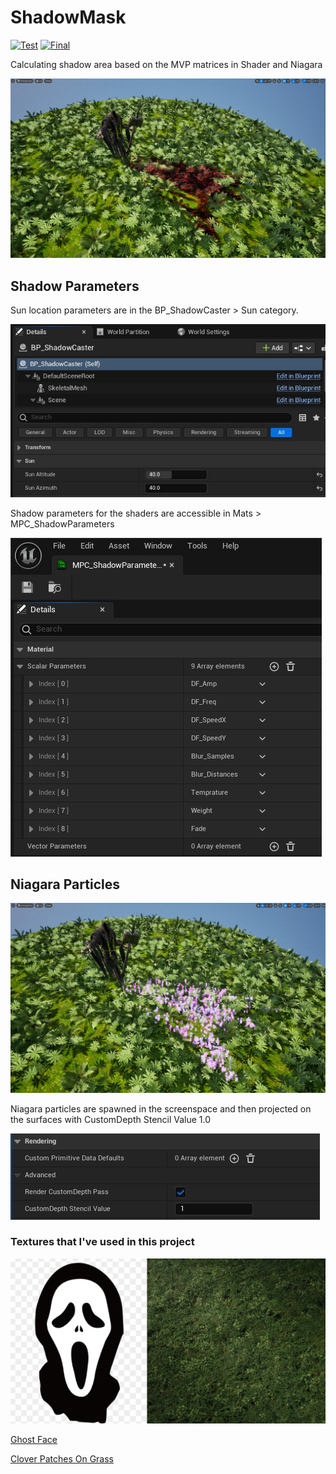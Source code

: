 # ShadowMask

[![Test](https://img.youtube.com/vi/QE0BcVpHjO8/hqdefault.jpg)](https://www.youtube.com/embed/QE0BcVpHjO8)
[![Final](https://img.youtube.com/vi/XbfmlwDumGg/hqdefault.jpg)](https://www.youtube.com/embed/XbfmlwDumGg)

Calculating shadow area based on the MVP matrices in Shader and Niagara

![Alt text](./doc_res/ParagonSample.jpg "")

## Shadow Parameters
Sun location parameters are in the BP_ShadowCaster > Sun category.

![Alt text](./doc_res/SunLocation.jpg "")

Shadow parameters for the shaders are accessible in Mats > MPC_ShadowParameters

![Alt text](./doc_res/ShadowParameters.jpg "")

## Niagara Particles

![Alt text](./doc_res/Niagara.jpg "")

Niagara particles are spawned in the screenspace and then projected on the surfaces with CustomDepth Stencil Value 1.0

![Alt text](./doc_res/CustomStencil.jpg "")

### Textures that I've used in this project

![Alt text](./doc_res/dls.jpg "")

[Ghost Face](https://www.cleanpng.com/png-ghostface-paper-sticker-wall-decal-skull-cartoon-f-270164/)

[Clover Patches On Grass](https://quixel.com/megascans/home?search=clover&search=patches&search=on&search=grass&assetId=sgmkajak)
